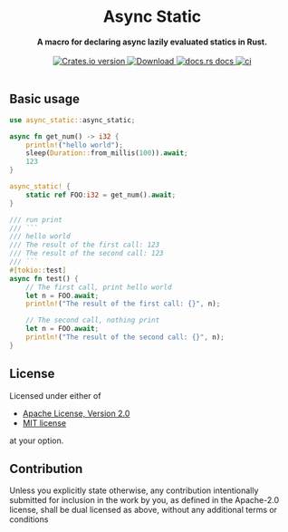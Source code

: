 <h1 align="center">Async Static</h1>
<div align="center">
 <strong>
    A macro for declaring async lazily evaluated statics in Rust.
 </strong>
</div>
<br />
<div align="center">
  <!-- Crates version -->
  <a href="https://crates.io/crates/async_static">
    <img src="https://img.shields.io/crates/v/async_static.svg?style=flat-square"
    alt="Crates.io version" />
  </a>
  <!-- Downloads -->
  <a href="https://crates.io/crates/async_static">
    <img src="https://img.shields.io/crates/d/async_static.svg?style=flat-square"
      alt="Download" />
  </a>
  <!-- docs.rs docs -->
  <a href="https://docs.rs/async_static">
    <img src="https://img.shields.io/badge/docs-latest-blue.svg?style=flat-square"
      alt="docs.rs docs" />
  </a>
  <!-- ci -->
  <a href="https://docs.rs/async_static">
    <img src="https://github.com/liangyongrui/async_static/workflows/Rust/badge.svg"
      alt="ci" />
  </a>
</div>

<br/>

## Basic usage

```rust
use async_static::async_static;

async fn get_num() -> i32 {
    println!("hello world");
    sleep(Duration::from_millis(100)).await;
    123
}

async_static! {
    static ref FOO:i32 = get_num().await;
}

/// run print
/// ```
/// hello world
/// The result of the first call: 123
/// The result of the second call: 123
/// ```
#[tokio::test]
async fn test() {
    // The first call, print hello world
    let n = FOO.await;
    println!("The result of the first call: {}", n);

    // The second call, nothing print
    let n = FOO.await;
    println!("The result of the second call: {}", n);
}
```

## License

Licensed under either of

- [Apache License, Version 2.0](LICENSE-APACHE)
- [MIT license](LICENSE-MIT)

at your option.

## Contribution

Unless you explicitly state otherwise, any contribution intentionally submitted
for inclusion in the work by you, as defined in the Apache-2.0 license, shall be
dual licensed as above, without any additional terms or conditions
